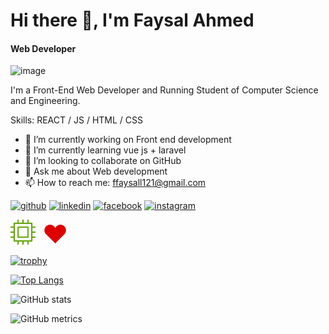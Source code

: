 # Hi there 👋, I'm Faysal Ahmed
#### Web Developer
  <img src="https://twitter.com/Ffaysall101/status/1557390100405039104?t=b75IDjFCZqhpviHKl0_lIQ&s=19" alt="image">

I'm a Front-End Web Developer and Running Student of Computer Science and Engineering.

Skills:  REACT / JS / HTML / CSS

- 🔭 I’m currently working on Front end development 
- 🌱 I’m currently learning vue js + laravel 
- 👯 I’m looking to collaborate on GitHub 
- 💬 Ask me about Web development 
- 📫 How to reach me: ffaysall121@gmail.com 


[<img src='https://cdn.jsdelivr.net/npm/simple-icons@3.0.1/icons/github.svg' alt='github' height='40'>](https://github.com/ffaysall121)  [<img src='https://cdn.jsdelivr.net/npm/simple-icons@3.0.1/icons/linkedin.svg' alt='linkedin' height='40'>](https://www.linkedin.com/in/ffaysall121/)  [<img src='https://cdn.jsdelivr.net/npm/simple-icons@3.0.1/icons/facebook.svg' alt='facebook' height='40'>](https://www.facebook.com/ffaysall121)  [<img src='https://cdn.jsdelivr.net/npm/simple-icons@3.0.1/icons/instagram.svg' alt='instagram' height='40'>](https://www.instagram.com/ffaysall121/)  

<a href='https://docs.github.com/en/developers'><img src='https://raw.githubusercontent.com/acervenky/animated-github-badges/master/assets/devbadge.gif' width='40' height='40'></a> <a href='https://docs.github.com/en/github/supporting-the-open-source-community-with-github-sponsors'><img src='https://raw.githubusercontent.com/acervenky/animated-github-badges/master/assets/sponsorbadge.gif' width='35' height='35'></a> 

[![trophy](https://github-profile-trophy.vercel.app/?username=ffaysall121)](https://github.com/ryo-ma/github-profile-trophy)

[![Top Langs](https://github-readme-stats.vercel.app/api/top-langs/?username=ffaysall121)](https://github.com/anuraghazra/github-readme-stats)

![GitHub stats](https://github-readme-stats.vercel.app/api?username=ffaysall121&show_icons=true)  

![GitHub metrics](https://metrics.lecoq.io/ffaysall121)  

